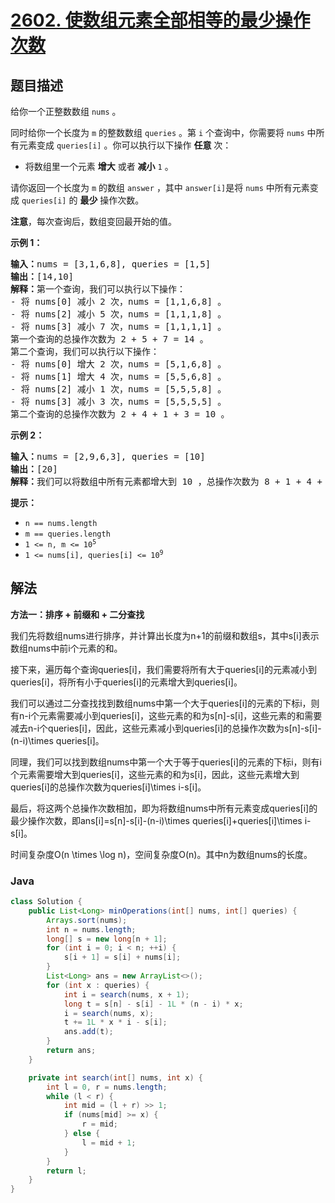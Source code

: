 # [2602. 使数组元素全部相等的最少操作次数](https://leetcode.cn/problems/minimum-operations-to-make-all-array-elements-equal)

## 题目描述

<p>给你一个正整数数组&nbsp;<code>nums</code>&nbsp;。</p>

<p>同时给你一个长度为 <code>m</code>&nbsp;的整数数组&nbsp;<code>queries</code>&nbsp;。第 <code>i</code>&nbsp;个查询中，你需要将 <code>nums</code>&nbsp;中所有元素变成&nbsp;<code>queries[i]</code>&nbsp;。你可以执行以下操作&nbsp;<strong>任意</strong>&nbsp;次：</p>

<ul>
	<li>将数组里一个元素&nbsp;<strong>增大</strong>&nbsp;或者&nbsp;<strong>减小</strong>&nbsp;<code>1</code>&nbsp;。</li>
</ul>

<p>请你返回一个长度为 <code>m</code>&nbsp;的数组<em>&nbsp;</em><code>answer</code>&nbsp;，其中<em>&nbsp;</em><code>answer[i]</code>是将&nbsp;<code>nums</code>&nbsp;中所有元素变成&nbsp;<code>queries[i]</code>&nbsp;的&nbsp;<strong>最少</strong>&nbsp;操作次数。</p>

<p><strong>注意</strong>，每次查询后，数组变回最开始的值。</p>

<p><strong>示例 1：</strong></p>

<pre><b>输入：</b>nums = [3,1,6,8], queries = [1,5]
<b>输出：</b>[14,10]
<b>解释：</b>第一个查询，我们可以执行以下操作：
- 将 nums[0] 减小 2 次，nums = [1,1,6,8] 。
- 将 nums[2] 减小 5 次，nums = [1,1,1,8] 。
- 将 nums[3] 减小 7 次，nums = [1,1,1,1] 。
第一个查询的总操作次数为 2 + 5 + 7 = 14 。
第二个查询，我们可以执行以下操作：
- 将 nums[0] 增大 2 次，nums = [5,1,6,8] 。
- 将 nums[1] 增大 4 次，nums = [5,5,6,8] 。
- 将 nums[2] 减小 1 次，nums = [5,5,5,8] 。
- 将 nums[3] 减小 3 次，nums = [5,5,5,5] 。
第二个查询的总操作次数为 2 + 4 + 1 + 3 = 10 。
</pre>

<p><strong>示例 2：</strong></p>

<pre><b>输入：</b>nums = [2,9,6,3], queries = [10]
<b>输出：</b>[20]
<b>解释：</b>我们可以将数组中所有元素都增大到 10 ，总操作次数为 8 + 1 + 4 + 7 = 20 。
</pre>

<p><strong>提示：</strong></p>

<ul>
	<li><code>n == nums.length</code></li>
	<li><code>m == queries.length</code></li>
	<li><code>1 &lt;= n, m &lt;= 10<sup>5</sup></code></li>
	<li><code>1 &lt;= nums[i], queries[i] &lt;= 10<sup>9</sup></code></li>
</ul>

## 解法

**方法一：排序 + 前缀和 + 二分查找**

我们先将数组nums进行排序，并计算出长度为n+1的前缀和数组s，其中s[i]表示数组nums中前i个元素的和。

接下来，遍历每个查询queries[i]，我们需要将所有大于queries[i]的元素减小到queries[i]，将所有小于queries[i]的元素增大到queries[i]。

我们可以通过二分查找找到数组nums中第一个大于queries[i]的元素的下标i，则有n-i个元素需要减小到queries[i]，这些元素的和为s[n]-s[i]，这些元素的和需要减去n-i个queries[i]，因此，这些元素减小到queries[i]的总操作次数为s[n]-s[i]-(n-i)\times queries[i]。

同理，我们可以找到数组nums中第一个大于等于queries[i]的元素的下标i，则有i个元素需要增大到queries[i]，这些元素的和为s[i]，因此，这些元素增大到queries[i]的总操作次数为queries[i]\times i-s[i]。

最后，将这两个总操作次数相加，即为将数组nums中所有元素变成queries[i]的最少操作次数，即ans[i]=s[n]-s[i]-(n-i)\times queries[i]+queries[i]\times i-s[i]。

时间复杂度O(n \times \log n)，空间复杂度O(n)。其中n为数组nums的长度。

### **Java**

```java
class Solution {
    public List<Long> minOperations(int[] nums, int[] queries) {
        Arrays.sort(nums);
        int n = nums.length;
        long[] s = new long[n + 1];
        for (int i = 0; i < n; ++i) {
            s[i + 1] = s[i] + nums[i];
        }
        List<Long> ans = new ArrayList<>();
        for (int x : queries) {
            int i = search(nums, x + 1);
            long t = s[n] - s[i] - 1L * (n - i) * x;
            i = search(nums, x);
            t += 1L * x * i - s[i];
            ans.add(t);
        }
        return ans;
    }

    private int search(int[] nums, int x) {
        int l = 0, r = nums.length;
        while (l < r) {
            int mid = (l + r) >> 1;
            if (nums[mid] >= x) {
                r = mid;
            } else {
                l = mid + 1;
            }
        }
        return l;
    }
}
```
